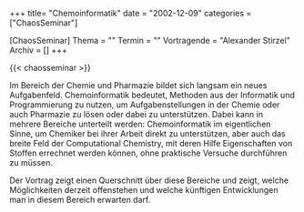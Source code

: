 +++
title= "Chemoinformatik"
date = "2002-12-09"
categories = ["ChaosSeminar"]

[ChaosSeminar]
Thema = ""
Termin = ""
Vortragende = "Alexander Stirzel"
Archiv = []
+++

{{< chaosseminar >}}

Im Bereich der Chemie und Pharmazie bildet sich langsam ein neues Aufgabenfeld. Chemoinformatik bedeutet, Methoden aus der Informatik und Programmierung zu nutzen, um Aufgabenstellungen in der Chemie oder auch Pharmazie zu lösen oder dabei zu unterstützen. Dabei kann in mehrere Bereiche unterteilt werden: Chemoinformatik im eigentlichen Sinne, um Chemiker bei ihrer Arbeit direkt zu unterstützen, aber auch das breite Feld der Computational Chemistry, mit deren Hilfe Eigenschaften von Stoffen errechnet werden können, ohne praktische Versuche durchführen zu müssen.

Der Vortrag zeigt einen Querschnitt über diese Bereiche und zeigt, welche Möglichkeiten derzeit offenstehen und welche künftigen Entwicklungen man in diesem Bereich erwarten darf.
